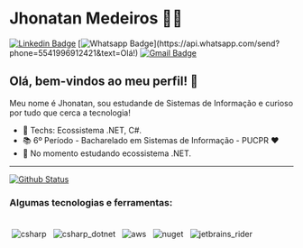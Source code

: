 # Jhonatan Medeiros :man_technologist:

[![Linkedin Badge](https://img.shields.io/badge/-LinkedIn-blue?style=flat-square&logo=Linkedin&logoColor=white&link=https://www.linkedin.com/in/jhonatan-medeiros-101035187/)](https://www.linkedin.com/in/jhonatan-medeiros-101035187/)
[![Whatsapp Badge](https://img.shields.io/badge/-Whatsapp-4CA143?style=flat-square&labelColor=4CA143&logo=whatsapp&logoColor=white&link=https://api.whatsapp.com/send?phone=5541996912421&text=Olá!)](https://api.whatsapp.com/send?phone=5541996912421&text=Olá!)
[![Gmail Badge](https://img.shields.io/badge/-Gmail-c14438?style=flat-square&logo=Gmail&logoColor=white&link=mailto:jhonatanmedeiros7@gmail.com)](mailto:jhonatanmedeiros7@gmail.com)

## Olá, bem-vindos ao meu perfil! 👋

Meu nome é Jhonatan, sou estudande de Sistemas de Informação e curioso por tudo que cerca a tecnologia!

- :blue_heart: Techs: Ecossistema .NET, C#.
- :books: 6º Período - Bacharelado em Sistemas de Informação - PUCPR :heart:
-  🌱 No momento estudando ecossistema .NET. 

---

  [![Github Status](https://github-readme-stats.vercel.app/api?username=iamjhonatan&show_icons=true&title_color=fff&icon_color=79ff97&text_color=9f9f9f&bg_color=151515)](https://github.com/iamjhonatan)

### Algumas tecnologias e ferramentas:

<div>
 <br>
<img src="https://github.com/Quadrified/Quadrified/blob/master/assets/svg/dev/languages/csharp.svg" alt="csharp" style="vertical-align:top; margin:4px">
<img src="https://github.com/Quadrified/Quadrified/blob/master/assets/svg/dev/languages/csharp_dotnet.svg" alt="csharp_dotnet" style="vertical-align:top; margin:4px">
<img src="https://github.com/Quadrified/Quadrified/blob/master/assets/svg/dev/services/aws.svg" alt="aws" style="vertical-align:top; margin:4px">
<img src="https://github.com/Quadrified/Quadrified/blob/master/assets/svg/dev/services/nuget.svg" alt="nuget" style="vertical-align:top; margin:4px">
<img src="https://github.com/Quadrified/Quadrified/blob/master/assets/svg/dev/tools/jetbrains_rider.svg" alt="jetbrains_rider" style="vertical-align:top; margin:4px">
<br>
<div/>

